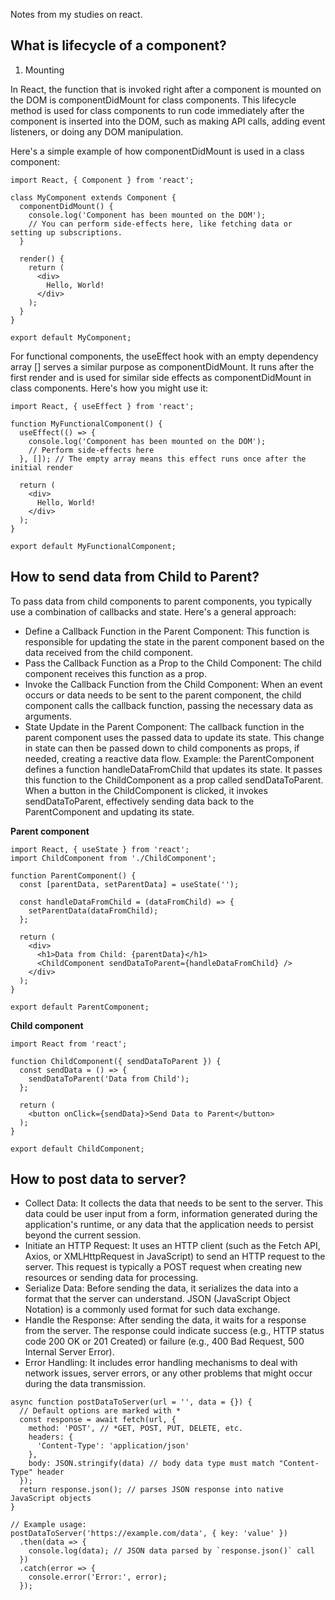 Notes from my studies on react.

## What is lifecycle of a component?
1. Mounting

In React, the function that is invoked right after a component is mounted on the DOM is componentDidMount for class components. This lifecycle method is used for class components to run code immediately after the component is inserted into the DOM, such as making API calls, adding event listeners, or doing any DOM manipulation.

Here's a simple example of how componentDidMount is used in a class component:
```
import React, { Component } from 'react';

class MyComponent extends Component {
  componentDidMount() {
    console.log('Component has been mounted on the DOM');
    // You can perform side-effects here, like fetching data or setting up subscriptions.
  }

  render() {
    return (
      <div>
        Hello, World!
      </div>
    );
  }
}

export default MyComponent;
```
For functional components, the useEffect hook with an empty dependency array [] serves a similar purpose as componentDidMount. It runs after the first render and is used for similar side effects as componentDidMount in class components. Here's how you might use it:
```
import React, { useEffect } from 'react';

function MyFunctionalComponent() {
  useEffect(() => {
    console.log('Component has been mounted on the DOM');
    // Perform side-effects here
  }, []); // The empty array means this effect runs once after the initial render

  return (
    <div>
      Hello, World!
    </div>
  );
}

export default MyFunctionalComponent;

```



## How to send data from Child to Parent?
To pass data from child components to parent components, you typically use a combination of callbacks and state. Here's a general approach:
- Define a Callback Function in the Parent Component: This function is responsible for updating the state in the parent component based on the data received from the child component.
- Pass the Callback Function as a Prop to the Child Component: The child component receives this function as a prop.
- Invoke the Callback Function from the Child Component: When an event occurs or data needs to be sent to the parent component, the child component calls the callback function, passing the necessary data as arguments.
- State Update in the Parent Component: The callback function in the parent component uses the passed data to update its state. This change in state can then be passed down to child components as props, if needed, creating a reactive data flow.
Example: the ParentComponent defines a function handleDataFromChild that updates its state. It passes this function to the ChildComponent as a prop called sendDataToParent. When a button in the ChildComponent is clicked, it invokes sendDataToParent, effectively sending data back to the ParentComponent and updating its state.

**Parent component**
```
import React, { useState } from 'react';
import ChildComponent from './ChildComponent';

function ParentComponent() {
  const [parentData, setParentData] = useState('');

  const handleDataFromChild = (dataFromChild) => {
    setParentData(dataFromChild);
  };

  return (
    <div>
      <h1>Data from Child: {parentData}</h1>
      <ChildComponent sendDataToParent={handleDataFromChild} />
    </div>
  );
}

export default ParentComponent;

```
**Child component**
```
import React from 'react';

function ChildComponent({ sendDataToParent }) {
  const sendData = () => {
    sendDataToParent('Data from Child');
  };

  return (
    <button onClick={sendData}>Send Data to Parent</button>
  );
}

export default ChildComponent;

```

## How to post data to server?
- Collect Data: It collects the data that needs to be sent to the server. This data could be user input from a form, information generated during the application's runtime, or any data that the application needs to persist beyond the current session.
- Initiate an HTTP Request: It uses an HTTP client (such as the Fetch API, Axios, or XMLHttpRequest in JavaScript) to send an HTTP request to the server. This request is typically a POST request when creating new resources or sending data for processing.
- Serialize Data: Before sending the data, it serializes the data into a format that the server can understand. JSON (JavaScript Object Notation) is a commonly used format for such data exchange.
- Handle the Response: After sending the data, it waits for a response from the server. The response could indicate success (e.g., HTTP status code 200 OK or 201 Created) or failure (e.g., 400 Bad Request, 500 Internal Server Error).
- Error Handling: It includes error handling mechanisms to deal with network issues, server errors, or any other problems that might occur during the data transmission.

```
async function postDataToServer(url = '', data = {}) {
  // Default options are marked with *
  const response = await fetch(url, {
    method: 'POST', // *GET, POST, PUT, DELETE, etc.
    headers: {
      'Content-Type': 'application/json'
    },
    body: JSON.stringify(data) // body data type must match "Content-Type" header
  });
  return response.json(); // parses JSON response into native JavaScript objects
}

// Example usage:
postDataToServer('https://example.com/data', { key: 'value' })
  .then(data => {
    console.log(data); // JSON data parsed by `response.json()` call
  })
  .catch(error => {
    console.error('Error:', error);
  });

```
